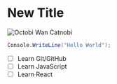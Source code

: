 # New Title

![Octobi Wan Catnobi](https://octodex.github.com/images/octobiwan.jpg)

``` c#
Console.WriteLine("Hello World");
```

- [ ] Learn Git/GitHub
- [ ] Learn JavaScript
- [ ] Learn React
